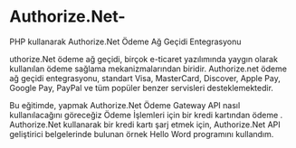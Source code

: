 # Authorize.Net-
PHP kullanarak Authorize.Net Ödeme Ağ Geçidi Entegrasyonu


uthorize.Net ödeme ağ geçidi, birçok e-ticaret yazılımında yaygın olarak kullanılan ödeme sağlama mekanizmalarından biridir. Authorize.net ödeme ağ geçidi entegrasyonu, standart Visa, MasterCard, Discover, Apple Pay, Google Pay, PayPal ve tüm popüler benzer servisleri desteklemektedir.

Bu eğitimde, yapmak Authorize.Net Ödeme Gateway API nasıl kullanılacağını göreceğiz Ödeme İşlemleri için  bir kredi kartından ödeme . Authorize.Net kullanarak bir kredi kartı şarj etmek için, Authorize.Net API geliştirici belgelerinde bulunan örnek Hello Word programını kullandım. 
